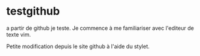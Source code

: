 # testgithub
a partir de github je teste. Je commence
à me familiariser avec l'editeur de texte vim.

Petite modification depuis le site github à l'aide du stylet.
